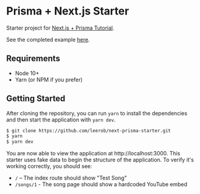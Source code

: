 # Prisma + Next.js Starter

Starter project for [Next.js + Prisma Tutorial](https://leerob.io/blog/next-prisma).

See the completed example [here](https://github.com/leerob/prisma-next).

## Requirements

- Node 10+
- Yarn (or NPM if you prefer)

## Getting Started

After cloning the repository, you can run `yarn` to install the dependencies and then start the application with `yarn dev`.

```bash
$ git clone https://github.com/leerob/next-prisma-starter.git
$ yarn
$ yarn dev
```

You are now able to view the application at http://localhost:3000. This starter uses fake data to begin the structure of the application. To verify it's working correctly, you should see:

- `/` – The index route should show "Test Song"
- `/songs/1` - The song page should show a hardcoded YouTube embed
